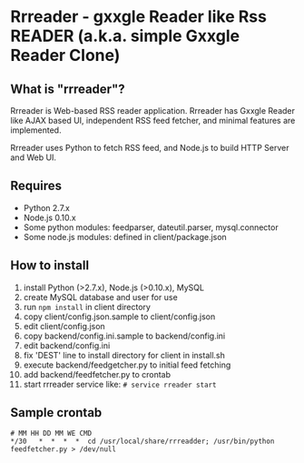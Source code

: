 Rrreader - gxxgle Reader like Rss READER
  (a.k.a. simple Gxxgle Reader Clone)
========================================


What is "rrreader"?
-------------------

Rrreader is Web-based RSS reader application. Rrreader has Gxxgle Reader
like AJAX based UI, independent RSS feed fetcher, and minimal features
are implemented.

Rrreader uses Python to fetch RSS feed, and Node.js to build HTTP Server
and Web UI.


Requires
--------
 * Python 2.7.x
 * Node.js 0.10.x
 * Some python modules: feedparser, dateutil.parser, mysql.connector
 * Some node.js modules: defined in client/package.json



How to install
--------------

1. install Python (>2.7.x), Node.js (>0.10.x), MySQL
2. create MySQL database and user for use
3. run `npm install` in client directory
4. copy client/config.json.sample to client/config.json
5. edit client/config.json
6. copy backend/config.ini.sample to backend/config.ini
7. edit backend/config.ini
8. fix 'DEST' line to install directory for client in install.sh
9. execute backend/feedgetcher.py to initial feed fetching
10. add backend/feedfetcher.py to crontab
11. start rrreader service like: `# service rreader start`


Sample crontab
--------------
    # MM HH DD MM WE CMD
    */30   *  *  *  *  cd /usr/local/share/rrreadder; /usr/bin/python feedfetcher.py > /dev/null


